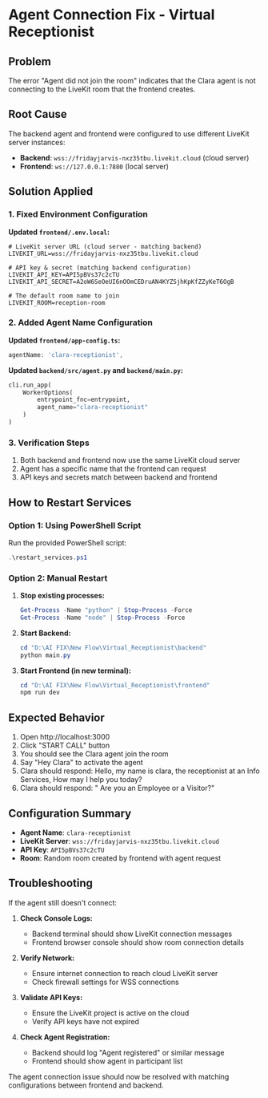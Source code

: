 # Agent Connection Fix - Virtual Receptionist

## Problem
The error "Agent did not join the room" indicates that the Clara agent is not connecting to the LiveKit room that the frontend creates.

## Root Cause
The backend agent and frontend were configured to use different LiveKit server instances:
- **Backend**: `wss://fridayjarvis-nxz35tbu.livekit.cloud` (cloud server)
- **Frontend**: `ws://127.0.0.1:7880` (local server)

## Solution Applied

### 1. Fixed Environment Configuration
**Updated `frontend/.env.local`:**
```env
# LiveKit server URL (cloud server - matching backend)
LIVEKIT_URL=wss://fridayjarvis-nxz35tbu.livekit.cloud

# API key & secret (matching backend configuration)
LIVEKIT_API_KEY=API5pBVs37c2cTU
LIVEKIT_API_SECRET=A2oW6SeOeUI6nOOmCEDruAN4KYZSjhKpKfZZyKeT6OgB

# The default room name to join
LIVEKIT_ROOM=reception-room
```

### 2. Added Agent Name Configuration
**Updated `frontend/app-config.ts`:**
```typescript
agentName: 'clara-receptionist',
```

**Updated `backend/src/agent.py` and `backend/main.py`:**
```python
cli.run_app(
    WorkerOptions(
        entrypoint_fnc=entrypoint,
        agent_name="clara-receptionist"
    )
)
```

### 3. Verification Steps
1. Both backend and frontend now use the same LiveKit cloud server
2. Agent has a specific name that the frontend can request
3. API keys and secrets match between backend and frontend

## How to Restart Services

### Option 1: Using PowerShell Script
Run the provided PowerShell script:
```powershell
.\restart_services.ps1
```

### Option 2: Manual Restart
1. **Stop existing processes:**
   ```powershell
   Get-Process -Name "python" | Stop-Process -Force
   Get-Process -Name "node" | Stop-Process -Force
   ```

2. **Start Backend:**
   ```powershell
   cd "D:\AI FIX\New Flow\Virtual_Receptionist\backend"
   python main.py
   ```

3. **Start Frontend (in new terminal):**
   ```powershell
   cd "D:\AI FIX\New Flow\Virtual_Receptionist\frontend"
   npm run dev
   ```

## Expected Behavior
1. Open http://localhost:3000
2. Click "START CALL" button
3. You should see the Clara agent join the room
4. Say "Hey Clara" to activate the agent
5. Clara should respond: Hello, my name is clara, the receptionist at an Info Services, How may I help you today?
5. Clara should respond: " Are you an Employee or a Visitor?"

## Configuration Summary
- **Agent Name**: `clara-receptionist`
- **LiveKit Server**: `wss://fridayjarvis-nxz35tbu.livekit.cloud`
- **API Key**: `API5pBVs37c2cTU`
- **Room**: Random room created by frontend with agent request

## Troubleshooting
If the agent still doesn't connect:

1. **Check Console Logs:**
   - Backend terminal should show LiveKit connection messages
   - Frontend browser console should show room connection details

2. **Verify Network:**
   - Ensure internet connection to reach cloud LiveKit server
   - Check firewall settings for WSS connections

3. **Validate API Keys:**
   - Ensure the LiveKit project is active on the cloud
   - Verify API keys have not expired

4. **Check Agent Registration:**
   - Backend should log "Agent registered" or similar message
   - Frontend should show agent in participant list

The agent connection issue should now be resolved with matching configurations between frontend and backend.